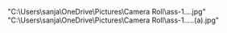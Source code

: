 "C:\Users\sanja\OneDrive\Pictures\Camera Roll\ass-1....jpg"
"C:\Users\sanja\OneDrive\Pictures\Camera Roll\ass-1.....(a).jpg"
